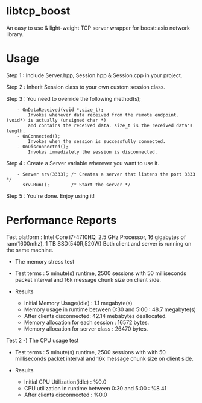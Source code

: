 # libtcp_boost
An easy to use &amp; light-weight TCP server wrapper for boost::asio network library.

# Usage

Step 1 : Include Server.hpp, Session.hpp & Session.cpp in your project.

Step 2 : Inherit Session class to your own custom session class.

Step 3 : You need to override the following method(s);
        
        - OnDataReceived(void *,size_t); 
			Invokes whenever data received from the remote endpoint. (void*) is actually (unsigned char *)
			and contains the received data. size_t is the received data's length.
        - OnConnected();
			Invokes when the session is successfully connected.
        - OnDisconnected();
			Invokes immediately the session is disconnected.
        
Step 4 : Create a Server variable wherever you want to use it.
        
        - Server srv(3333); /* Creates a server that listens the port 3333 */
          srv.Run();        /* Start the server */
          
Step 5 : You're done. Enjoy using it!

# Performance Reports

Test platform : Intel Core i7-4710HQ, 2.5 GHz Processor, 16 gigabytes of ram(1600mhz), 1 TB SSD(540R,520W)
Both client and server is running on the same machine.

- The memory stress test

 - Test terms : 5 minute(s) runtime, 2500 sessions with 50 milliseconds packet interval and 16k message chunk size on client side.

- Results
	- Initial Memory Usage(idle) : 1.1 megabyte(s)
	- Memory usage in runtime between 0:30 and 5:00 : 48.7 megabyte(s)
	- After clients disconnected: 42.14 mebabytes deallocated.
	- Memory allocation for each session : 16572 bytes.
	- Memory allocation for server class : 26470 bytes.

Test 2 -) The CPU usage test

- Test terms : 5 minute(s) runtime, 2500 sessions with with 50 milliseconds packet interval and 16k message chunk size on client side.

- Results
	- Initial CPU Utilization(idle) : %0.0
	- CPU utilization in runtime between 0:30 and 5:00 : %8.41
	- After clients disconnected : %0.0
        
